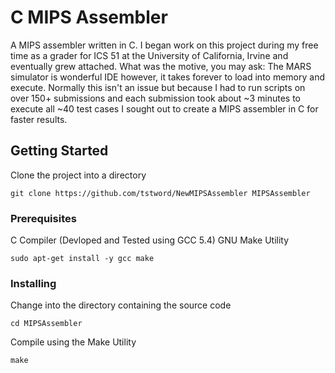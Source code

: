 # C MIPS Assembler

A MIPS assembler written in C. 
I began work on this project during my free time as a grader for ICS 51 at the University of California, Irvine and eventually grew attached.
What was the motive, you may ask: The MARS simulator is wonderful IDE however, it takes forever to load into memory and execute. Normally this isn't an issue but because I had to run scripts on over 150+ submissions and each submission took about ~3 minutes to execute all ~40 test cases I sought out to create a MIPS assembler in C for faster results.

## Getting Started

Clone the project into a directory
```
git clone https://github.com/tstword/NewMIPSAssembler MIPSAssembler
```

### Prerequisites

C Compiler (Devloped and Tested using GCC 5.4)
GNU Make Utility

```
sudo apt-get install -y gcc make
```

### Installing

Change into the directory containing the source code
```
cd MIPSAssembler
```

Compile using the Make Utility
```
make
```